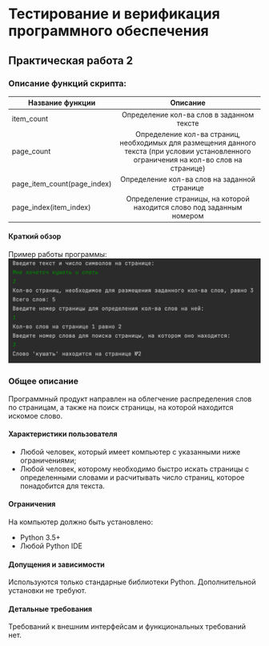 Тестирование и верификация программного обеспечения
===
## Практическая работа 2
### Описание функций скрипта:
|Название функции | Описание |
| ------------- |:-------------:|
| item_count | Определение кол-ва слов в заданном тексте
| page_count | Определение кол-ва страниц, необходимых для размещения данного текста (при условии установленного ограничения на кол-во слов на странице)
| page_item_count(page_index) | Определение кол-ва слов на заданной странице
| page_index(item_index) | Определение страницы, на которой находится слово под заданным номером
#### Краткий обзор

Пример работы программы:
![alt image](https://github.com/VoLuIcHiK/testing-n-verification/blob/master/test.png)

    
### Общее описание

Программный продукт направлен на облегчение распределения слов по страницам, а также на поиск страницы, на которой находится искомое слово.

#### Характеристики пользователя

- Любой человек, который имеет компьютер с указанными ниже ограничениями;
- Любой человек, которому необходимо быстро искать страницы с определенными словами и расчитывать число страниц, которое понадобится для текста.

#### Ограничения

На компьютер должно быть установлено:

- Python 3.5+
- Любой Python IDE

#### Допущения и зависимости

Используются только стандарные библиотеки Python. Дополнительной установки не требуют.

#### Детальные требования

Требований к внешним интерфейсам и функциональных требований нет.
